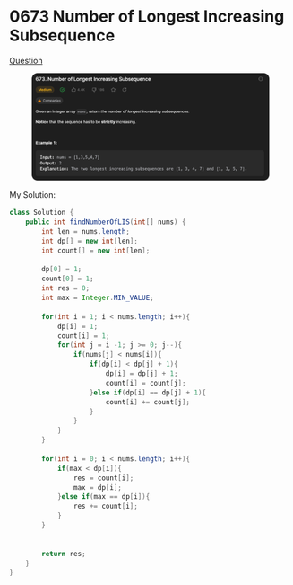 # 0673 Number of Longest Increasing Subsequence

[Question](https://leetcode.com/problems/number-of-longest-increasing-subsequence/description/?envType=study-plan\&id=algorithm-ii)

<figure><img src="../.gitbook/assets/image (25).png" alt=""><figcaption></figcaption></figure>



My Solution:

```java
class Solution {
    public int findNumberOfLIS(int[] nums) {
        int len = nums.length;
        int dp[] = new int[len];
        int count[] = new int[len];

        dp[0] = 1;
        count[0] = 1;
        int res = 0;
        int max = Integer.MIN_VALUE;

        for(int i = 1; i < nums.length; i++){
            dp[i] = 1;
            count[i] = 1;
            for(int j = i -1; j >= 0; j--){
                if(nums[j] < nums[i]){
                    if(dp[i] < dp[j] + 1){
                        dp[i] = dp[j] + 1;
                        count[i] = count[j];
                    }else if(dp[i] == dp[j] + 1){
                        count[i] += count[j];
                    }
                }
            }
        }

        for(int i = 0; i < nums.length; i++){
            if(max < dp[i]){
                res = count[i];
                max = dp[i];
            }else if(max == dp[i]){
                res += count[i];
            }
        }


        return res;
    }
}
```
